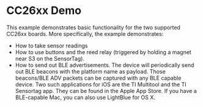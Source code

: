 CC26xx Demo
===========
This example demonstrates basic functionality for the two supported CC26xx
boards. More specifically, the example demonstrates:

* How to take sensor readings
* How to use buttons and the reed relay (triggered by holding a magnet near S3
  on the SensorTag).
* How to send out BLE advertisements. The device will periodically send out BLE
  beacons with the platform name as payload. Those beacons/BLE ADV packets can
  be captured with any BLE capable device. Two such applications for iOS are the
  TI Multitool and the TI Sensortag app. They can be found in the Apple App
  Store. If you have a BLE-capable Mac, you can also use LightBlue for OS X.
